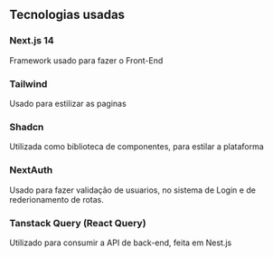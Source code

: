 ## Tecnologias usadas 

### Next.js 14
Framework usado para fazer o Front-End

### Tailwind
Usado para estilizar as paginas

### Shadcn
Utilizada como biblioteca de componentes, para estilar a plataforma

### NextAuth
Usado para fazer validação de usuarios, no sistema de Login e de rederionamento de rotas.

### Tanstack Query (React Query) 
Utilizado para consumir a API de back-end, feita em Nest.js
